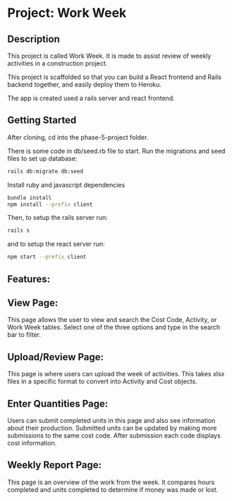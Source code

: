 # Project: Work Week

## Description

This project is called Work Week. It is made to assist review of weekly activities in a construction project. 

This project is scaffolded so that you can build a React frontend and Rails
backend together, and easily deploy them to Heroku.

The app is created used a rails server and react frontend. 

## Getting Started

After cloning, cd into the phase-5-project folder. 

There is some code in db/seed.rb file to start. Run the migrations and seed files to set up database:

```bash
rails db:migrate db:seed
```

Install ruby and javascript dependencies

```bash
bundle install
npm install --prefix client
```
Then, to setup the rails server run:

```bash
rails s
```
and to setup the react server run:

```bash
npm start --prefix client
```

## Features:


## View Page:

This page allows the user to view and search the Cost Code, Activity, or Work Week tables. Select one of the three options and type in the search bar to filter.


## Upload/Review Page:

This page is where users can upload the week of activities. This takes xlsx files in a specific format to convert into Activity and Cost objects.

## Enter Quantities Page:

Users can submit completed units in this page and also see information about their production. Submitted units can be updated by making more submissions to the same cost code. After submission each code displays cost information.

## Weekly Report Page:

This page is an overview of the work from the week. It compares hours completed and units completed to determine if money was made or lost.
